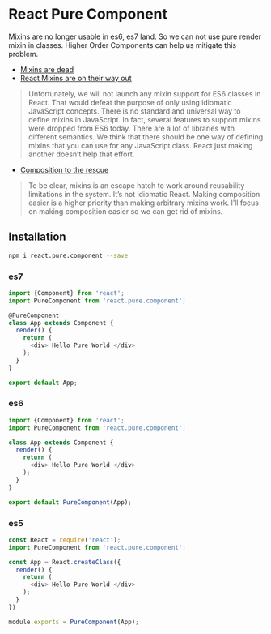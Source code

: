 # React Pure Component
Mixins are no longer usable in es6, es7 land. So we can not use pure render mixin in classes. Higher Order Components can help us mitigate this problem.

- [Mixins are dead]( https://medium.com/@dan_abramov/mixins-are-dead-long-live-higher-order-components-94a0d2f9e750)
- [React Mixins are on their way out](https://facebook.github.io/react/blog/2015/01/27/react-v0.13.0-beta-1.html#mixins)

> Unfortunately, we will not launch any mixin support for ES6 classes in React. That would defeat the purpose of only using idiomatic JavaScript concepts.
> There is no standard and universal way to define mixins in JavaScript. In fact, several features to support mixins were dropped from ES6 today. There are a lot of libraries with different semantics. We think that there should be one way of defining mixins that you can use for any JavaScript class. React just making another doesn’t help that effort.

- [Composition to the rescue](https://github.com/facebook/react/issues/1380#issue-31121026)

> To be clear, mixins is an escape hatch to work around reusability limitations in the system. It’s not idiomatic React. Making composition easier is a higher priority than making arbitrary mixins work. I’ll focus on making composition easier so we can get rid of mixins.

## Installation
```bash
npm i react.pure.component --save
```

### es7
```js
import {Component} from 'react';
import PureComponent from 'react.pure.component';

@PureComponent
class App extends Component {
  render() {
    return (
      <div> Hello Pure World </div>
    );
  }
}

export default App;
```

### es6
```js
import {Component} from 'react';
import PureComponent from 'react.pure.component';

class App extends Component {
  render() {
    return (
      <div> Hello Pure World </div>
    );
  }
}

export default PureComponent(App);
```

### es5
```js
const React = require('react');
import PureComponent from 'react.pure.component';

const App = React.createClass({
  render() {
    return (
      <div> Hello Pure World </div>
    );
  }
})

module.exports = PureComponent(App);
```
